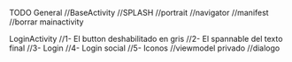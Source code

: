 TODO
General
    //BaseActivity
    //SPLASH
    //portrait
    //navigator
    //manifest
    //borrar mainactivity

LoginActivity
    //1- El button deshabilitado en gris
    //2- El spannable del texto final
    //3- Login
    //4- Login social
    //5- Iconos
    //viewmodel privado
    //dialogo